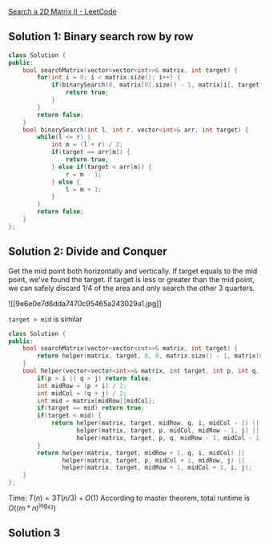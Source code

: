 [Search a 2D Matrix II - LeetCode](https://leetcode.com/problems/search-a-2d-matrix-ii/description/)

## Solution 1: Binary search row by row

```cpp
class Solution {
public:
    bool searchMatrix(vector<vector<int>>& matrix, int target) {
        for(int i = 0; i < matrix.size(); i++) {
            if(binarySearch(0, matrix[0].size() - 1, matrix[i], target)) {
                return true;
            }
        }
        return false;
    }
    bool binarySearch(int l, int r, vector<int>& arr, int target) {
        while(l <= r) {
            int m = (l + r) / 2;
            if(target == arr[m]) {
                return true;
            } else if(target < arr[m]) {
                r = m - 1;
            } else {
                l = m + 1;
            }
        }
        return false;
    }
};
```

## Solution 2: Divide and Conquer

Get the mid point both horizontally and vertically. If target equals to the mid point, we've found the target. If target is less or greater than the mid point, we can safely discard 1/4 of the area and only search the other 3 quarters. 

![[9e6e0e7d6dda7470c95465a243029a1.jpg]]

`target > mid` is similar

```cpp
class Solution {
public:
    bool searchMatrix(vector<vector<int>>& matrix, int target) {
        return helper(matrix, target, 0, 0, matrix.size() - 1, matrix[0].size() - 1);
    }
    bool helper(vector<vector<int>>& matrix, int target, int p, int q, int i, int j) {
        if(p > i || q > j) return false;
        int midRow = (p + i) / 2;
        int midCol = (q + j) / 2;
        int mid = matrix[midRow][midCol];
        if(target == mid) return true;
        if(target < mid) {
            return helper(matrix, target, midRow, q, i, midCol - 1) ||   // 1
                   helper(matrix, target, p, midCol, midRow - 1, j) ||   // 2
                   helper(matrix, target, p, q, midRow - 1, midCol - 1); // 3
        }
        return helper(matrix, target, midRow + 1, q, i, midCol) ||
               helper(matrix, target, p, midCol + 1, midRow, j) ||
               helper(matrix, target, midRow + 1, midCol + 1, i, j);
    }
};
```

Time: $T(n) = 3T(n / 3) + O(1)$ According to master theorem, total runtime is $O((m*n)^{\log_43})$  

## Solution 3

